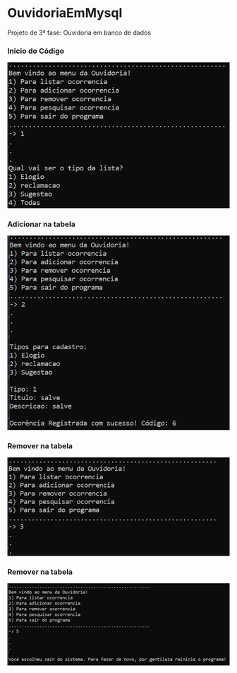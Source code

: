 # OuvidoriaEmMysql
Projeto de 3ª fase: Ouvidoria em banco de dados 

### Inicio do Código
<img src="./imagem/inicio.png">

### Adicionar na tabela
<img src="./imagem/adicionar.png">

### Remover na tabela
<img src="./imagem/remover.png">

### Remover na tabela
<img src="./imagem/sair.png">